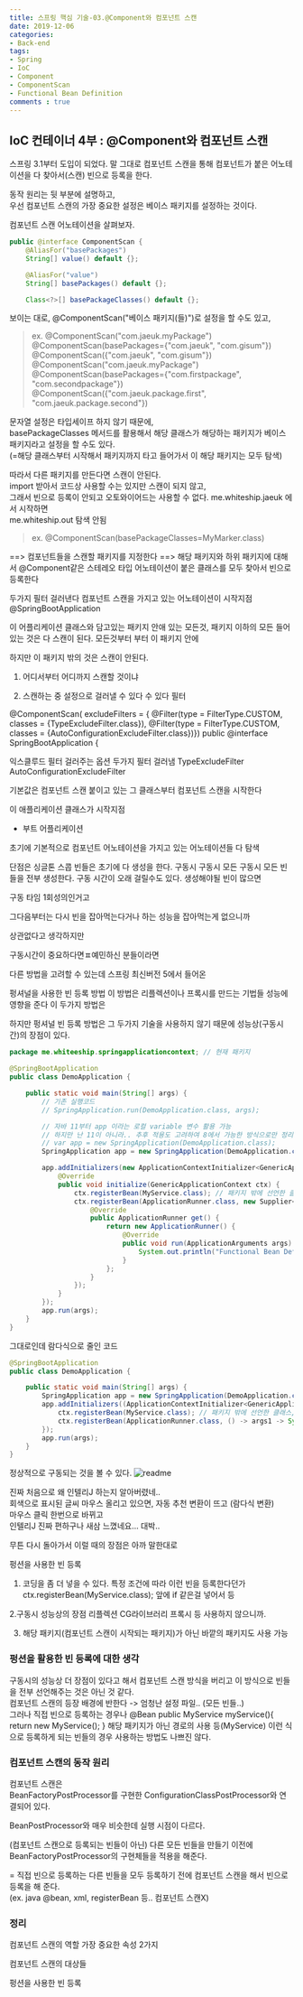 ```yaml
---
title: 스프링 핵심 기술-03.@Component와 컴포넌트 스캔
date: 2019-12-06
categories:
- Back-end
tags:
- Spring 
- IoC
- Component
- ComponentScan
- Functional Bean Definition
comments : true
---
```


## IoC 컨테이너 4부 : @Component와 컴포넌트 스캔

스프링 3.1부터 도입이 되었다.
말 그대로 컴포넌트 스캔을 통해 컴포넌트가 붙은 어노테이션을 다 찾아서(스캔) 빈으로 등록을 한다.

동작 원리는 뒷 부분에 설명하고,    
우선 컴포넌트 스캔의 가장 중요한 설정은 베이스 패키지를 설정하는 것이다.      

컴포넌트 스캔 어노테이션을 살펴보자.

```java
public @interface ComponentScan {
    @AliasFor("basePackages")
    String[] value() default {};

    @AliasFor("value")
    String[] basePackages() default {};

    Class<?>[] basePackageClasses() default {};
```


보이는 대로, 
@ComponentScan("베이스 패키지(들)")로 설정을 할 수도 있고,   
>ex.
@ComponentScan("com.jaeuk.myPackage") 
@ComponentScan(basePackages={"com.jaeuk", "com.gisum"}) 
@ComponentScan({"com.jaeuk", "com.gisum"})
@ComponentScan("com.jaeuk.myPackage") 
@ComponentScan(basePackages={"com.firstpackage", "com.secondpackage"})
@ComponentScan({"com.jaeuk.package.first", "com.jaeuk.package.second"})

문자열 설정은 타입세이프 하지 않기 때문에,    
basePackageClasses 메서드를 활용해서 해당 클래스가 해당하는 패키지가 베이스 패키지라고 설정을 할 수도 있다.   
(=해당 클래스부터 시작해서 패키지까지 타고 들어가서 이 해당 패키지는 모두 탐색)    

따라서 다른 패키지를 만든다면 스캔이 안된다.   
import 받아서 코드상 사용할 수는 있지만 스캔이 되지 않고,    
그래서 빈으로 등록이 안되고 오토와이어드는 사용할 수 없다. 
me.whiteship.jaeuk 에서 시작하면  
me.whiteship.out 탐색 안됨   

>ex.
@ComponentScan(basePackageClasses=MyMarker.class)

 


==> 컴포넌트들을 스캔할 패키지를 지정한다
==> 해당 패키지와 하위 패키지에 대해서 @Component같은 스테레오 타입 어노테이션이 붙은 클래스를 모두 찾아서 빈으로 등록한다



두가지 필터 
걸러낸다
컴포넌트 스캔을 가지고 있는 어노테이션이 시작지점
@SpringBootApplication 

이 어플리케이션 클래스와 담고있는 패키지 안애 있는 모든것, 패키지 이하의 모든 들어있는 것은 다 스캔이 된다. 모든것부터 부터 이 패키지 안에

하지만 이 패키지 밖의 것은 스캔이 안된다.


1. 어디서부터 어디까지 스캔할 것이냐

2. 스캔하는 중 설정으로 걸러낼 
수 있다 
수 있다 필터


@ComponentScan(
    excludeFilters = {
    @Filter(type = FilterType.CUSTOM, classes = {TypeExcludeFilter.class}), 
    @Filter(type = FilterType.CUSTOM, classes = {AutoConfigurationExcludeFilter.class})})
public @interface SpringBootApplication {

 익스클루드 필터 걸러주는 옵션
 두가지 필터 걸러냄
 TypeExcludeFilter
 AutoConfigurationExcludeFilter
 
 







기본값은
컴포넌트 스캔 붙이고 있는 그 클래스부터 컴포넌트 스캔을 시작한다

이 애플리케이션 클래스가 시작지점
- 부트 어플리케이션




 
 
 초기에 
 기본적으로 컴포넌트 어노테이션을 가지고 있는 어노테이션들 다 탐색
 
단점은 싱글톤 스콥 빈들은 초기에 다 생성을 한다.
구동시 
구동시 모든 구동시 모든 빈들을 전부 생성한다.
구동 시간이 오래 걸릴수도 있다. 생성해야될 빈이 많으면

구동 타임 1회성의인거고

그다음부터는 다시 빈을 잡아먹는다거나 하는
성능을 잡아먹는게 없으니까


상관없다고 생각하지만


구동시간이 중요하다면ㅍ예민하신 분들이라면

다른 방법을 고려할 수 있는데
스프링 최신버전 5에서 들어온

펑셔널을 사용한 빈 등록 방법
이 방법은 리플렉션이나 프록시를 만드는 기법들
성능에 영향을 준다 이 두가지 방법은

하지만 펑셔널 빈 등록 방법은 그 두가지 기술을 사용하지 않기 때문에
성능상(구동시간)의 장점이 있다.


```java
package me.whiteeship.springapplicationcontext; // 현재 패키지 

@SpringBootApplication
public class DemoApplication {

    public static void main(String[] args) {
		// 기존 실행코드
		// SpringApplication.run(DemoApplication.class, args);

		// 자바 11부터 app 이라는 로컬 variable 변수 활용 가능
		// 하지만 난 11이 아니라.. 추후 적용도 고려하여 8에서 가능한 방식으로만 정리 예정입니다.
		// var app = new SpringApplication(DemoApplication.class);
		SpringApplication app = new SpringApplication(DemoApplication.class);

		app.addInitializers(new ApplicationContextInitializer<GenericApplicationContext>() {
			@Override
			public void initialize(GenericApplicationContext ctx) {
				ctx.registerBean(MyService.class); // 패키지 밖에 선언한 클래스
				ctx.registerBean(ApplicationRunner.class, new Supplier<ApplicationRunner>() {
					@Override
					public ApplicationRunner get() {
						return new ApplicationRunner() {
							@Override
							public void run(ApplicationArguments args) throws Exception {
								System.out.println("Functional Bean Definition");
							}
						};
					}
				});
			}
		});
		app.run(args);
    }
}
```

그대로인데 람다식으로 줄인 코드
```java
@SpringBootApplication
public class DemoApplication {

    public static void main(String[] args) {
		SpringApplication app = new SpringApplication(DemoApplication.class);
		app.addInitializers((ApplicationContextInitializer<GenericApplicationContext>) ctx -> {
			ctx.registerBean(MyService.class); // 패키지 밖에 선언한 클래스, BookService 등 이 패키지에서 주입받는게 가능해짐.
			ctx.registerBean(ApplicationRunner.class, () -> args1 -> System.out.println("재욱 패키지 Functional Bean Definition"));
		});
		app.run(args);
    }
}
```

정상적으로 구동되는 것을 볼 수 있다.
![readme](https://github.com/jaeuk2274/jaeuk2274.github.io/blob/master/_posts/img/%EC%8A%A4%ED%94%84%EB%A7%81%20%ED%94%84%EB%A0%88%EC%9E%84%EC%9B%8C%ED%81%AC%20%ED%95%B5%EC%8B%AC%20%EA%B8%B0%EC%88%A0/03.Function%20bean%20definition.png?raw=true)



진짜 처음으로 왜 인텔리J 하는지 알아버렸네..      
회색으로 표시된 글씨 마우스 올리고 있으면, 자동 추천 변환이 뜨고 (람다식 변환)     
마우스 클릭 한번으로 바뀌고       
인텔리J 진짜 편하구나 새삼 느꼈네요... 대박..    


무튼 다시 돌아가서
이럴 때의 장점은 아까 말한대로

펑션을 사용한 빈 등록

1. 코딩을 좀 더 넣을 수 있다.
특정 조건에 따라 이런 빈을 등록한다던가
ctx.registerBean(MyService.class); 
앞에 if 같은걸 넣어서 등


2.구동시 성능상의 장점
리플렉션 CG라이브러리 프록시 등 사용하지 않으니까.

3. 해당 패키지(컴포넌트 스캔이 시작되는 패키지)가 아닌 바깥의 패키지도 사용 가능


### 펑션을 활용한 빈 등록에 대한 생각
구동시의 성능상 더 장점이 있다고 해서 컴포넌트 스캔 방식을 버리고 이 방식으로 빈들을 전부 선언해주는 것은 아닌 것 같다.      
컴포넌트 스캔의 등장 배경에 반한다 -> 엄청난 설정 파일.. (모든 빈들..)      
그러나 직접 빈으로 등록하는 경우나
@Bean
public MyService myService(){
  return new MyService();
}
해당 패키지가 아닌 경로의 사용 등(MyService) 이런 식으로 등록하게 되는 빈들의 경우 사용하는 방법도 나쁘진 않다.     


### 컴포넌트 스캔의 동작 원리
컴포넌트 스캔은       
BeanFactoryPostProcessor를 구현한 ConfigurationClassPostProcessor와 연결되어 있다.      

BeanPostProcessor와 매우 비슷한데 실행 시점이 다르다.        

(컴포넌트 스캔으로 등록되는 빈들이 아닌) 다른 모든 빈들을 만들기 이전에 BeanFactoryPostProcessor의 구현체들을 적용을 해준다.       

= 직접 빈으로 등록하는 다른 빈들을 모두 등록하기 전에 컴포넌트 스캔을 해서 빈으로 등록을 해 준다.     
(ex. java @bean, xml, registerBean 등.. 컴포넌트 스캔X)      




### 정리
컴포넌트 스캔의 역할
가장 중요한 속성 2가지

컴포넌트 스캔의 대상들

펑션을 사용한 빈 등록


